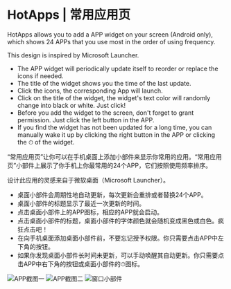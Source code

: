 # HotApps  |  常用应用页

HotApps allows you to add a APP widget on your screen (Android only), which shows 24 APPs that you use most in the order of using frequency. 

This design is inspired by Microsoft Launcher.

- The APP widget will periodically update itself to reorder or replace the icons if needed.
- The title of the widget shows you the time of the last update.
- Click the icons, the corresponding App will launch.
- Click on the title of the widget, the widget's text color will randomly change into black or white. Just click!
- Before you add the widget to the screen, don't forget to grant permission. Just click the left button in the APP.
- If you find the widget has not been updated for a long time, you can manually wake it up by clicking the right button in the APP or clicking the ⏱ of the widget.

“常用应用页”让你可以在手机桌面上添加小部件来显示你常用的应用。“常用应用页”小部件上展示了你手机上你最常用的24个APP，它们按照使用频率排序。

设计此应用的灵感来自于微软桌面（Microsoft Launcher）。

- 桌面小部件会周期性地自动更新，每次更新会重排或者替换24个APP。
- 桌面小部件的标题显示了最近一次更新的时间。
- 点击桌面小部件上的APP图标，相应的APP就会启动。
- 点击桌面小部件的标题，桌面小部件的字体颜色就会随机变成黑色或白色。疯狂点击吧！
- 在向手机桌面添加桌面小部件前，不要忘记授予权限。你只需要点击APP中左下角的按钮。
- 如果你发现桌面小部件长时间未更新，可以手动唤醒其自动更新。你只需要点击APP中右下角的按钮或桌面小部件的⏱图标。

![APP截图一](https://github.com/Telephone2019/HotApps/blob/master/APP%20details.png)
![APP截图二](https://github.com/Telephone2019/HotApps/blob/master/APP%20detailss.png)
![窗口小部件](https://github.com/Telephone2019/HotApps/blob/master/APP%20widget%20details.png)
